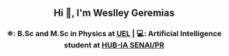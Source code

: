 ## <center> Hi 👋, I'm Weslley Geremias

### <center> ⚛️: B.Sc and M.Sc in Physics at [UEL](https://portal.uel.br/home/) | 💻: Artificial Intelligence student at [HUB-IA SENAI/PR](https://www.senaipr.org.br/tecnologiaeinovacao/nossarede/hubia/)
  

<!--
**weslleygere/weslleygere** is a ✨ _special_ ✨ repository because its `README.md` (this file) appears on your GitHub profile.

Here are some ideas to get you started:

- 🔭 I’m currently working on ...
- 🌱 I’m currently learning ...
- 👯 I’m looking to collaborate on ...
- 🤔 I’m looking for help with ...
- 💬 Ask me about ...
- 📫 How to reach me: ...
- 😄 Pronouns: ...
- ⚡ Fun fact: ...
-->
